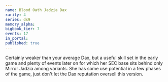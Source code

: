 ```yaml
---
name: Blood Oath Jadzia Dax
rarity: 4
series: ds9
memory_alpha:
bigbook_tier: 7
events: 17
in_portal:
published: true
---
```


Certainly weaker than your average Dax, but a useful skill set in the early game and plenty of events later on for which her SEC base sits behind only Mirror Jadzia among variants. She has some use potential in a few phases of the game, just don't let the Dax reputation oversell this version.
